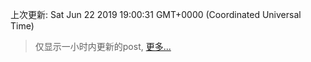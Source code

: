 
  
 上次更新: Sat Jun 22 2019 19:00:31 GMT+0000 (Coordinated Universal Time) 

 > 仅显示一小时内更新的post, [更多...](screenshots/)
  